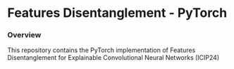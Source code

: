 # Features Disentanglement - PyTorch

### Overview
This repository contains the PyTorch implementation of Features Disentanglement for Explainable Convolutional Neural Networks (ICIP24)
